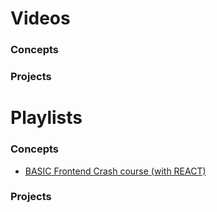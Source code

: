 # Videos
### Concepts
### Projects

# Playlists
### Concepts
- [BASIC Frontend Crash course (with REACT)](https://www.contributor-covenant.org/version/2/0/code_of_conduct.html)
### Projects
